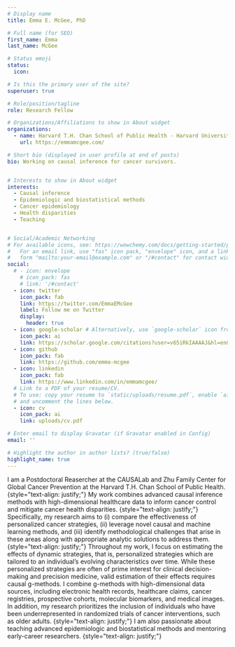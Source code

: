 ```yaml
---
# Display name
title: Emma E. McGee, PhD

# Full name (for SEO)
first_name: Emma 
last_name: McGee

# Status emoji
status:
  icon: 

# Is this the primary user of the site?
superuser: true

# Role/position/tagline
role: Research Fellow

# Organizations/Affiliations to show in About widget
organizations:
  - name: Harvard T.H. Chan School of Public Health - Harvard University
    url: https://emmamcgee.com/

# Short bio (displayed in user profile at end of posts)
bio: Working on causal inference for cancer survivors.


# Interests to show in About widget
interests:
  - Causal inference
  - Epidemiologic and biostatistical methods
  - Cancer epidemiology
  - Health disparities
  - Teaching


# Social/Academic Networking
# For available icons, see: https://wowchemy.com/docs/getting-started/page-builder/#icons
#   For an email link, use "fas" icon pack, "envelope" icon, and a link in the
#   form "mailto:your-email@example.com" or "/#contact" for contact widget.
social:
  # - icon: envelope
    # icon_pack: fas
    # link: '/#contact'
  - icon: twitter
    icon_pack: fab
    link: https://twitter.com/EmmaEMcGee
    label: Follow me on Twitter
    display:
      header: true
  - icon: google-scholar # Alternatively, use `google-scholar` icon from `ai` icon pack
    icon_pack: ai
    link: https://scholar.google.com/citations?user=v65iRkIAAAAJ&hl=en&oi=sra
  - icon: github
    icon_pack: fab
    link: https://github.com/emma-mcgee
  - icon: linkedin
    icon_pack: fab
    link: https://www.linkedin.com/in/emmamcgee/
  # Link to a PDF of your resume/CV.
  # To use: copy your resume to `static/uploads/resume.pdf`, enable `ai` icons in `params.yaml`,
  # and uncomment the lines below.
  - icon: cv
    icon_pack: ai
    link: uploads/cv.pdf

# Enter email to display Gravatar (if Gravatar enabled in Config)
email: ''

# Highlight the author in author lists? (true/false)
highlight_name: true
---
```


I am a Postdoctoral Reasercher at the CAUSALab and Zhu Family Center for Global Cancer Prevention at the Harvard T.H. Chan School of Public Health.
{style="text-align: justify;"}
My work combines advanced causal inference methods with high-dimensional healthcare data to inform cancer control and mitigate cancer health disparities.
{style="text-align: justify;"}
Specifically, my research aims to (i) compare the effectiveness of personalized cancer strategies, (ii) leverage novel causal and machine learning methods, and (iii) identify methodological challenges that arise in these areas along with appropriate analytic solutions to address them.
{style="text-align: justify;"}
Throughout my work, I focus on estimating the effects of dynamic strategies, that is, personalized strategies which are tailored to an individual’s evolving characteristics over time. While these personalized strategies are often of prime interest for clinical decision-making and precision medicine, valid estimation of their effects requires causal g-methods. I combine g-methods with high-dimensional data sources, including electronic health records, healthcare claims, cancer registries, prospective cohorts, molecular biomarkers, and medical images. In addition, my research prioritizes the inclusion of individuals who have been underrepresented in randomized trials of cancer interventions, such as older adults.
{style="text-align: justify;"}
I am also passionate about teaching advanced epidemiologic and biostatistical methods and mentoring early-career researchers. 
{style="text-align: justify;"}
